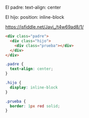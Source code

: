 El padre: text-align: center

El hijo: position: inline-block

https://jsfiddle.net/Javi_/t4w69ad8/1/

```html
<div class="padre">
  <div class="hijo">
    <div class="prueba"></div>
  </div>
</div>
```

```css
.padre {
  text-align: center;
}

.hijo {
  display: inline-block
}

.prueba {
  border: 1px red solid;
}
```